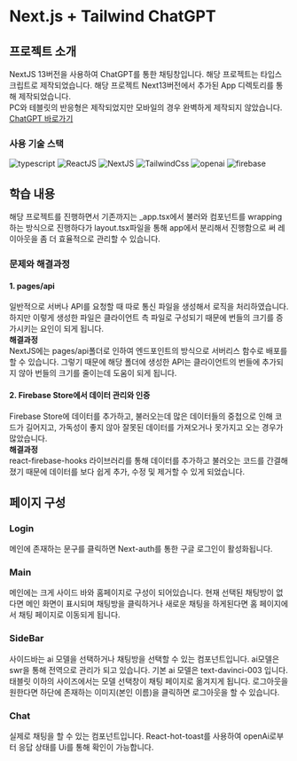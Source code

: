 # Next.js + Tailwind ChatGPT

## 프로젝트 소개

NextJS 13버전을 사용하여 ChatGPT를 통한 채팅창입니다.
해당 프로젝트는 타입스크립트로 제작되었습니다. 해당 프로젝트 Next13버전에서 추가된 App 디렉토리를 통해 제작되었습니다. <br>
PC와 테블릿의 반응형은 제작되었지만 모바일의 경우 완벽하게 제작되지 않았습니다.<br>
[ChatGPT 바로가기](https://chat-gpt-messenger-one.vercel.app)

### 사용 기술 스택

![typescript](https://img.shields.io/badge/typescript-3178C6?style=for-the-badge&logo=typescript&logoColor=ffffff)
![ReactJS](https://img.shields.io/badge/React-000?style=for-the-badge&logo=react)
![NextJS](https://img.shields.io/badge/Next-444444?style=for-the-badge&logo=Next.js)
![TailwindCss](https://img.shields.io/badge/tailwindcss-06B6D4?style=for-the-badge&logo=tailwindcss&logoColor=ffffff)
![openai](https://img.shields.io/badge/openai-412991?style=for-the-badge&logo=openai&logoColor=ffffff)
![firebase](https://img.shields.io/badge/firebase-FFCA28?style=for-the-badge&logo=firebase&logoColor=ffffff)

## 학습 내용

해당 프로젝트를 진행하면서 기존까지는 \_app.tsx에서 불러와 컴포넌트를 wrapping하는 방식으로 진행하다가 layout.tsx파일을 통해 app에서 분리해서 진행함으로 써 레이아웃을 좀 더 효율적으로 관리할 수 있습니다.

### 문제와 해결과정

#### 1. pages/api

일반적으로 서버나 API를 요청할 때 따로 통신 파일을 생성해서 로직을 처리하였습니다. 하지만 이렇게 생성한 파일은 클라이언트 측 파일로 구성되기 때문에 번들의 크기를 증가시키는 요인이 되게 됩니다.<br>
<b>해결과정</b><br>
NextJS에는 pages/api폴더로 인하여 엔드포인트의 방식으로 서버리스 함수로 배포를 할 수 있습니다. 그렇기 때문에 해당 폴더에 생성한 API는 클라이언트의 번들에 추가되지 않아 번들의 크기를 줄이는데 도움이 되게 됩니다.

#### 2. Firebase Store에서 데이터 관리와 인증

Firebase Store에 데이터를 추가하고, 불러오는데 많은 데이터들의 중첩으로 인해 코드가 길어지고, 가독성이 좋지 않아 잘못된 데이터를 가져오거나 못가지고 오는 경우가 많았습니다.</br>
<b>해결과정</b><br>
react-firebase-hooks 라이브러리를 통해 데이터를 추가하고 불러오는 코드를 간결해졌기 때문에 데이터를 보다 쉽게 추가, 수정 및 제거할 수 있게 되었습니다.

## 페이지 구성

### Login

메인에 존재하는 문구를 클릭하면 Next-auth를 통한 구글 로그인이 활성화됩니다.

### Main

메인에는 크게 사이드 바와 홈페이지로 구성이 되어있습니다.
현재 선택된 채팅방이 없다면 메인 화면이 표시되며 채팅방을 클릭하거나 새로운 채팅을 하게된다면 홈 페이지에서 채팅 페이지로 이동되게 됩니다.

### SideBar

사이드바는 ai 모델을 선택하거나 채팅방을 선택할 수 있는 컴포넌트입니다.
ai모델은 swr을 통해 전역으로 관리가 되고 있습니다.
기본 ai 모델은 text-davinci-003 입니다.
태블릿 이하의 사이즈에서는 모델 선택창이 채팅 페이지로 옮겨지게 됩니다.
로그아웃을 원한다면 하단에 존재하는 이미지(본인 이름)을 클릭하면 로그아웃을 할 수 있습니다.

### Chat

실제로 채팅을 할 수 있는 컴포넌트입니다.
React-hot-toast를 사용하여 openAi로부터 응답 상태를 Ui를 통해 확인이 가능합니다.
